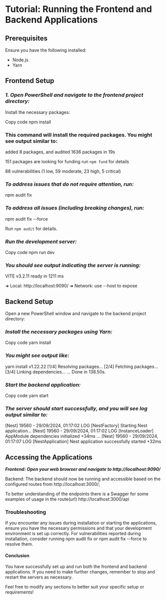 # Tutorial: Running the Frontend and Backend Applications

## Prerequisites
Ensure you have the following installed:
- Node.js
- Yarn

## Frontend Setup

### ***1. Open PowerShell and navigate to the frontend project directory:***
  
Install the necessary packages:

Copy code
npm install

### This command will install the required packages. You might see output similar to:

added 8 packages, and audited 1636 packages in 19s

151 packages are looking for funding
  run `npm fund` for details

88 vulnerabilities (1 low, 59 moderate, 23 high, 5 critical)

### ***To address issues that do not require attention, run:***      
  npm audit fix

### ***To address all issues (including breaking changes), run:***    
  npm audit fix --force

Run `npm audit` for details.

### ***Run the development server:***

Copy code
npm run dev

### ***You should see output indicating the server is running:***

VITE v3.2.11  ready in 1211 ms

➜  Local:   http://localhost:9090/
➜  Network: use --host to expose

## Backend Setup
Open a new PowerShell window and navigate to the backend project directory:

### ***Install the necessary packages using Yarn:***

Copy code
yarn install

### ***You might see output like:***

yarn install v1.22.22
[1/4] Resolving packages...
[2/4] Fetching packages...
[3/4] Linking dependencies...
...
Done in 138.50s.

### ***Start the backend application:***

Copy code
yarn start

### ***The server should start successfully, and you will see log output similar to:***


[Nest] 19560  - 29/09/2024, 01:17:02     LOG [NestFactory] Starting Nest application...
[Nest] 19560  - 29/09/2024, 01:17:02     LOG [InstanceLoader] AppModule dependencies initialized +34ms
...
[Nest] 19560  - 29/09/2024, 01:17:07     LOG [NestApplication] Nest application successfully started +32ms

## Accessing the Applications

***Frontend: Open your web browser and navigate to http://localhost:9090/***

Backend: The backend should now be running and accessible based on the configured routes from http://localhost:3000/;

To better understanding of the endpoints there is a Swagger for some examples of usage in the route(url) http://localhost:3000/api

### Troubleshooting

If you encounter any issues during installation or starting the applications, ensure you have the necessary permissions and that your development environment is set up correctly.
For vulnerabilities reported during installation, consider running npm audit fix or npm audit fix --force to resolve them.

#### Conclusion
You have successfully set up and run both the frontend and backend applications. If you need to make further changes, remember to stop and restart the servers as necessary.

Feel free to modify any sections to better suit your specific setup or requirements!
